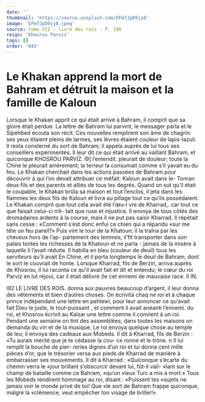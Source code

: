 ```yaml
---
date: ''
thumbnail: 'https://source.unsplash.com/EFm7JpD9jy8'
image: 'EFm7JpD9jy8.jpeg'
source: tome VII - livre des rois - P. 190
reign: 'Khosrou Parviz'
tags: []
order: '043'
---
```


# Le Khakan apprend la mort de Bahram et détruit la maison et la famille de Kaloun

Lorsque le Khakan apprit ce qui était arrivé à Bahram, il comprit que sa gloire était perdue. La lettre de Bahram lui parvint, le messager parla et le Sipehbed écouta son récit. Ces nouvelles remplirent
son âme de chagrin: ses yeux étaient pleins de larmes, ses lèvres étaient couleur de lapis-lazuli. Il resta consterné du sort de Bahram; il appela auprès
de lui tous ses conseillers expérimentés. Il leur dit ce
qui était arrivé au vaillant Bahram, et quiconque
KHOSROU PARVIZ. l9] l’entendit. pleurait de douleur; toute la Chine le
pleurait amèrement; la terreur la consumait comme s’il yavait eu du feu. Le Khakan cherchait dans les actions passées de Bahram pour découvrir à qui
l’on devait attribuer ce méfait. Kaloun avait dans le- Tonran deux fils et des parents et alliés de tous les degrés. Quand on sut qu’il était le coupable, le Khakan
brûla sa maison et tout l’enclos, il jeta dans les
flammes les deux fils de Kaloun et livra au pillage tout ce qu’ils possédaient.
Le Khakan comprit que tout cela avait été l’œu-I
vre de Kharrad,. car tout ce que faisait celui-ci n’é-
tait que ruse et injustice. Il envoya de tous côtés
des dromadaires ardents à la course, mais il ne
put pas saisir Kharrad. ll répétait sans cesse :
«Comment s’est donc enfui ce chien qui a répandu
«sur me tête un feu pareil?» Puis vint le tour de la Khatoun; il la traîna par les cheveux hors de l’ap-
partement des lemmes; il’fit transporter dans son
palais tontes les richesses de la Khatoun et ne parla - jamais de la misère à laquelle il l’avait réduite. ll
habilla en bleu (couleur de deuil) tous les serviteurs qu’il avait En Chine, et il porta longtemps le deuil
de Bahram, dont le sort le couvrait de honte.
Lorsque Kharrad, fils de Berzin, arriva auprès de Khosrou, il lui raconta ce qu’il avait fait et dit et entendu; le cœur du roi Parviz en lut réjoui, car
il était délivré (le cet ennemi de mauvaise race. Il
IN.

l92 LE LIVRE DES ROIS.
donna aux pauvres beaucoup d’argent, il leur donna
des vêtements et bien d’autres choses. On écrività
chaq ne roi et à chaque prince indépendant une lettre
en pehlewi, pour leur annoncer ce qu’avait fait Dieu
le juste, le tout-puissant , et comment il avait anéanti l’ennemi. du roi, et Khosrou écrivit au Kaïsar une
lettre comme il convient à un roi. Pendant une semaine on tint des assemblées; dans toutes les maisons on demanda du vin et de la musique. Le roi envoya quelque chose au temple de leu; il envoya des cadeaux aux Mobeds. Il dit à Kharrad, fils de Berzin : «Tu aurais mérité que je te cédasse la cou-
ce ronne et le trône. n Il lui remplit la bouche de pier- reries dignes d’un roi et lui donna cent mille pièces
d’or, que le trésorier versa aux pieds de Kharrad de manière à embarrasser ses mouvements. Il dit à Kharrad : «Quiconque s’écarte du chemin verra le
«jour brillant s’obscurcir devant lui, fût-il vail-
«lant sur le champ de bataille comme ce Bahram, «qu’un vieux Turc a mis à mort.» Tous les Mobeds rendirent hommage au roi, disant : «Puissent tes «sujets ne jamais voir le monde privé de toi! Que
«le sort de Bahram frappe quiconque, malgré la «clémence, veut empêcher ton visage de briller!»
